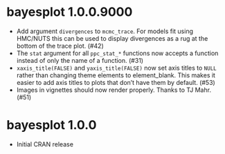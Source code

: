 # bayesplot 1.0.0.9000

* Add argument `divergences` to `mcmc_trace`. For models fit using HMC/NUTS this
can be used to display divergences as a rug at the bottom of the trace plot. (#42)
* The `stat` argument for all `ppc_stat_*` functions now accepts a function
instead of only the name of a function. (#31)
* `xaxis_title(FALSE)` and `yaxis_title(FALSE)` now set axis titles to `NULL` 
rather than changing theme elements to element_blank. This makes it easier to 
add axis titles to plots that don’t have them by default. (#53)
* Images in vignettes should now render
properly. Thanks to TJ Mahr. (#51)

# bayesplot 1.0.0

* Initial CRAN release



